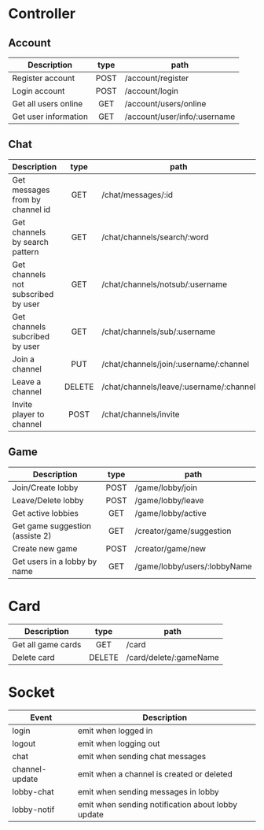 # Controller

## Account

| Description          | type | path                         |
| -------------------- | :--: | ---------------------------- |
| Register account     | POST | /account/register            |
| Login account        | POST | /account/login               |
| Get all users online |  GET | /account/users/online        |
| Get user information |  GET | /account/user/info/:username |

## Chat

| Description                         |  type  | path                                    |
| ----------------------------------- | :----: | --------------------------------------- |
| Get messages from by channel id     |   GET  | /chat/messages/:id                      |
| Get channels by search pattern      |   GET  | /chat/channels/search/:word             |
| Get channels not subscribed by user |   GET  | /chat/channels/notsub/:username         |
| Get channels subcribed by user      |   GET  | /chat/channels/sub/:username            |
| Join a channel                      |   PUT  | /chat/channels/join/:username/:channel  |
| Leave a channel                     | DELETE | /chat/channels/leave/:username/:channel |
| Invite player to channel            |  POST  | /chat/channels/invite                   |

## Game

| Description                     | type | path                         |
| ------------------------------- | :--: | ------------------------     |
| Join/Create lobby               | POST | /game/lobby/join             |
| Leave/Delete lobby              | POST | /game/lobby/leave            |
| Get active lobbies              |  GET | /game/lobby/active           |
| Get game suggestion (assiste 2) |  GET | /creator/game/suggestion     |
| Create new game                 | POST | /creator/game/new            |
| Get users in a lobby by name    | GET  | /game/lobby/users/:lobbyName |

# Card

| Description        |  type  | path                    |
| ------------------ | :----: | --------------------    |
| Get all game cards |   GET  | /card                   |
| Delete card        | DELETE | /card/delete/:gameName  |

# Socket

| Event          | Description                                       |
| -------------- | ------------------------------------------------- |
| login          | emit when logged in                               |
| logout         | emit when logging out                             |
| chat           | emit when sending chat messages                   |
| channel-update | emit when a channel is created or deleted         |
| lobby-chat     | emit when sending messages in lobby               |
| lobby-notif    | emit when sending notification about lobby update |
